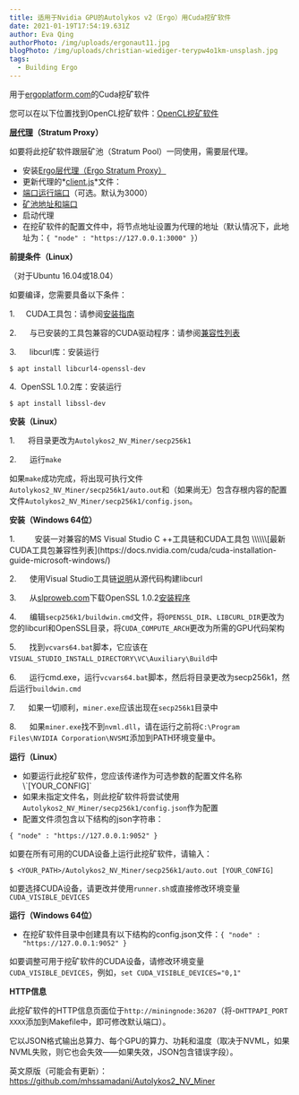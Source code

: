```yaml
---
title: 适用于Nvidia GPU的Autolykos v2（Ergo）用Cuda挖矿软件
date: 2021-01-19T17:54:19.631Z
author: Eva Qing
authorPhoto: /img/uploads/ergonaut11.jpg
blogPhoto: /img/uploads/christian-wiediger-terypw4o1km-unsplash.jpg
tags:
  - Building Ergo
---
```

用于[ergoplatform.com](https://github.com/ergoplatform)的Cuda挖矿软件

您可以在以下位置找到OpenCL挖矿软件：[OpenCL挖矿软件](https://github.com/mhssamadani/Autolykos2_AMD_Miner)

**[层代理](https://zh.braiins.com/stratum-v2)（Stratum Proxy）**

如要将此挖矿软件跟层矿池（Stratum Pool）一同使用，需要层代理。

* 安装[Ergo层代理（Ergo Stratum Proxy）](https://github.com/mhssamadani/ErgoStratumProxy)
* 更新代理的*[client.js](https://github.com/mhssamadani/ErgoStratumProxy/blob/main/client.js)*文件：
* [端口运行端口](https://github.com/mhssamadani/ErgoStratumProxy/blob/94b4561fbb857b3dbd227535bca75db311de8d66/client.js#L139)（可选。默认为3000）
* [矿池地址和端口](https://github.com/mhssamadani/ErgoStratumProxy/blob/94b4561fbb857b3dbd227535bca75db311de8d66/client.js#L7)
* 启动代理
* 在挖矿软件的配置文件中，将节点地址设置为代理的地址（默认情况下，此地址为：`{ "node" : "https://127.0.0.1:3000" }`）

**前提条件（Linux）**

（对于Ubuntu 16.04或18.04）

如要编译，您需要具备以下条件：

1.     CUDA工具包：请参阅[安装指南](https://docs.nvidia.com/cuda/cuda-installation-guide-linux/index.html)

2.      与已安装的工具包兼容的CUDA驱动程序：请参阅[兼容性列表](https://docs.nvidia.com/deploy/cuda-compatibility/index.html#binary-compatibility__table-toolkit-driver)

3.      libcurl库：安装运行

`$ apt install libcurl4-openssl-dev`

4.     OpenSSL 1.0.2库：安装运行

`$ apt install libssl-dev`

**安装（Linux）**

1.      将目录更改为`Autolykos2_NV_Miner/secp256k1`

2.      运行`make`

如果`make`成功完成，将出现可执行文件`Autolykos2_NV_Miner/secp256k1/auto.out`和（如果尚无）包含存根内容的配置文件`Autolykos2_NV_Miner/secp256k1/config.json`。

**安装（Windows 64位）**

<!--\\\\\\\[if !supportLists]-->1.         <!--\\\\\\\[endif]-->安装一对兼容的MS Visual Studio C ++工具链和CUDA工具包 \\\\\\[最新CUDA工具包兼容性列表](https://docs.nvidia.com/cuda/cuda-installation-guide-microsoft-windows/)

2.      使用Visual Studio工具链[说明](https://medium.com/@chuy.max/compile-libcurl-on-windows-with-visual-studio-2017-x64-and-ssl-winssl-cff41ac7971d)从源代码构建libcurl

3.      从[slproweb.com](https://medium.com/@chuy.max/compile-libcurl-on-windows-with-visual-studio-2017-x64-and-ssl-winssl-cff41ac7971d)下载OpenSSL 1.0.2[安装程序](https://medium.com/@chuy.max/compile-libcurl-on-windows-with-visual-studio-2017-x64-and-ssl-winssl-cff41ac7971d)

4.      编辑`secp256k1/buildwin.cmd`文件，将`OPENSSL_DIR`、`LIBCURL_DIR`更改为您的libcurl和OpenSSL目录，将`CUDA_COMPUTE_ARCH`更改为所需的GPU代码架构

5.      找到`vcvars64.bat`脚本，它应该在`VISUAL_STUDIO_INSTALL_DIRECTORY\VC\Auxiliary\Build`中

6.      运行cmd.exe，运行`vcvars64.bat`脚本，然后将目录更改为secp256k1，然后运行`buildwin.cmd`

7.      如果一切顺利，`miner.exe`应该出现在`secp256k1`目录中

8.      如果`miner.exe`找不到`nvml.dll`，请在运行之前将`C:\Program Files\NVIDIA Corporation\NVSMI`添加到PATH环境变量中。

**运行（Linux）**

* 如要运行此挖矿软件，您应该传递作为可选参数的配置文件名称\\\`[YOUR_CONFIG]`
* 如果未指定文件名，则此挖矿软件将尝试使用`Autolykos2_NV_Miner/secp256k1/config.json`作为配置
* 配置文件须包含以下结构的json字符串：

`{ "node" : "https://127.0.0.1:9052" }`

如要在所有可用的CUDA设备上运行此挖矿软件，请输入：

`$ <YOUR_PATH>/Autolykos2_NV_Miner/secp256k1/auto.out [YOUR_CONFIG]`

如要选择CUDA设备，请更改并使用`runner.sh`或直接修改环境变量`CUDA_VISIBLE_DEVICES`

**运行（Windows 64位）**

* 在挖矿软件目录中创建具有以下结构的config.json文件：`{ "node" : "https://127.0.0.1:9052" }`

如要调整可用于挖矿软件的CUDA设备，请修改环境变量`CUDA_VISIBLE_DEVICES`，例如，`set CUDA_VISIBLE_DEVICES="0,1"`

**HTTP信息**

此挖矿软件的HTTP信息页面位于`http://miningnode:36207`（将-`DHTTPAPI_PORT XXXX`添加到Makefile中，即可修改默认端口）。

它以JSON格式输出总算力、每个GPU的算力、功耗和温度（取决于NVML，如果NVML失败，则它也会失效——如果失效，JSON包含错误字段）。

英文原版（可能会有更新）：<https://github.com/mhssamadani/Autolykos2_NV_Miner>

<!--EndFragment-->